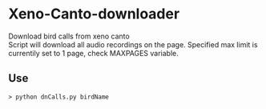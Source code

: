# Xeno-Canto-downloader
Download bird calls from xeno canto<br>
Script will download all audio recordings on the page. Specified max limit is currentily set to 1 page, check MAXPAGES variable.

## Use
```
> python dnCalls.py birdName
```
